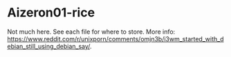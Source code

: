 # Aizeron01-rice
Not much here.
See each file for where to store.
More info: https://www.reddit.com/r/unixporn/comments/omjn3b/i3wm_started_with_debian_still_using_debian_say/.
